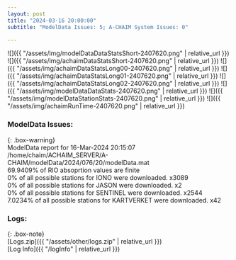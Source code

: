 ```yaml
---
layout: post
title: "2024-03-16 20:00:00"
subtitle: "ModelData Issues: 5; A-CHAIM System Issues: 0"

---
```


![]({{ "/assets/img/modelDataDataStatsShort-2407620.png" | relative_url }})
![]({{ "/assets/img/achaimDataStatsShort-2407620.png" | relative_url }})
![]({{ "/assets/img/achaimDataStatsLong00-2407620.png" | relative_url }})
![]({{ "/assets/img/achaimDataStatsLong01-2407620.png" | relative_url }})
![]({{ "/assets/img/achaimDataStatsLong02-2407620.png" | relative_url }})
![]({{ "/assets/img/modelDataDataStats-2407620.png" | relative_url }})
![]({{ "/assets/img/modelDataStationStats-2407620.png" | relative_url }})
![]({{ "/assets/img/achaimRunTime-2407620.png" | relative_url }})


### ModelData Issues:  
  
{: .box-warning}  
 ModelData report for 16-Mar-2024 20:15:07   
 /home/chaim/ACHAIM_SERVER/A-CHAIM/modelData/2024/076/20/modelData.mat   
 69.9409% of RIO absoprtion values are finite   
 0% of all possible stations for IONO were downloaded. x3089   
 0% of all possible stations for JASON were downloaded. x2   
 0% of all possible stations for SENTINEL were downloaded. x2544   
 7.0234% of all possible stations for KARTVERKET were downloaded. x42   
  


### Logs:  
  
{: .box-note}  
[Logs.zip]({{ "/assets/other/logs.zip" | relative_url }})  
[Log Info]({{ "/logInfo" | relative_url }})  
